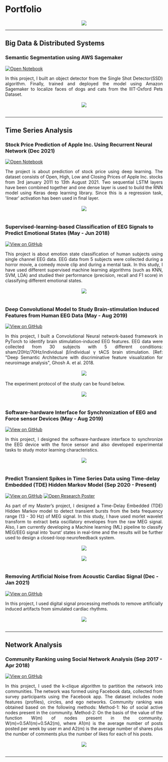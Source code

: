 # Portfolio

<center><img src="images/photo-1499951360447-b19be8fe80f5.png"/></center>

---
## Big Data & Distributed Systems

### Semantic Segmentation using AWS Sagemaker

[![Open Notebook](https://img.shields.io/badge/Jupyter-Open_Notebook-blue?logo=Jupyter)](https://github.com/RahulChatterjee07/Semantic-segmentation)
<div style="text-align: justify"> In this project, I built an object detector from the Single Shot Detector(SSD) algorithm. Finally, trained and deployed the model using Amazon Sagemaker to localize faces of dogs and cats from the IIIT-Oxford Pets Dataset. </div>

<br>
<center><img src="images/Results.jpg"/></center>
<br>

---
## Time Series Analysis

### Stock Price Prediction of Apple Inc. Using Recurrent Neural Network (Dec 2021)

[![Open Notebook](https://img.shields.io/badge/Jupyter-Open_Notebook-blue?logo=Jupyter)](https://github.com/RahulChatterjee07/LSTM-Time-Series-Analysis/blob/main/StockPricePrediction.py)
<div style="text-align: justify"> The project is about prediction of stock price using deep learning. The dataset consists of Open, High, Low and Closing Prices of Apple Inc. stocks from 3rd january 2011 to 13th August 2021. Two sequential LSTM layers have been combined together and one dense layer is used to build the RNN model using Keras deep learning library. Since this is a regression task, 'linear' activation has been used in final layer. </div>
<br>
<center><img src="images/stock_result.png"/></center>
<br>

### Supervised-learning-based Classification of EEG Signals to Predict Emotional States (May - Jun 2018)

[![View on GitHub](https://img.shields.io/badge/GitHub-View_on_GitHub-blue?logo=GitHub)](https://github.com/RahulChatterjee07/Emotion_state_classifier)
<div style="text-align: justify"> This project is about emotion state classification of human subjects using single channel EEG data. EEG data from 5 subjects were collected during a horror movie, a comedy movie clip and during a mental task. In this study, I have used different supervised machine learning algorithms (such as KNN, SVM, LDA) and studied their performance (precision, recall and F1 score) in classifying different emotional states.</div>
<br>
<center><img src="images/Capture 8.PNG"/></center>
<br>

### Deep Convolutional Model to Study Brain-stimulation Induced Features from Human EEG Data (May - Aug 2019)

[![View on GitHub](https://img.shields.io/badge/GitHub-View_on_GitHub-blue?logo=GitHub)](https://github.com/RahulChatterjee07/MITACS_PROJECT-CNN-Classifier)

<div style="text-align: justify"> In this project, I built a Convolutional Neural network-based framework in PyTorch to identify brain stimulation-induced EEG features. EEG data were collected from 30 subjects with 5 different conditions: sham/20Hz/70Hz/individual β/individual γ tACS brain stimulation. [Ref: "Deep Semantic Architecture with discriminative feature visualization for neuroimage analysis", Ghosh A. et al. 2018.</div>
<br>
<center><img src="images/CNN architecture.jpg"/></center>
<br>
<div style="text-align: justify"> The experiment protocol of the study can be found below.</div>
<br>
<center><img src="images/Experiment paradigm.PNG"/></center>
<br>


### Software-hardware Interface for Synchronization of EEG and Force sensor Devices (May - Aug 2019)

[![View on GitHub](https://img.shields.io/badge/GitHub-View_on_GitHub-blue?logo=GitHub)](https://github.com/RahulChatterjee07/MITACS_Project-Real-time-data-visualization)

<div style="text-align: justify">In this project, I designed the software-hardware interface to synchronize the EEG device with the force sensor and also developed experimental tasks to study motor learning characteristics.</div>
<br>
<center><img src="images/Motor task display.jpg"/></center>
<br>

### Predict Transient Spikes in Time Series Data using Time-delay Embedded (TDE) Hidden Markov Model (Sep 2020 - Present)

[![View on GitHub](https://img.shields.io/badge/GitHub-View_on_GitHub-blue?logo=GitHub)](https://github.com/RahulChatterjee07/Transient-burst-detection)
[![Open Research Poster](https://img.shields.io/badge/PDF-Open_Research_Poster-blue?logo=adobe-acrobat-reader&logoColor=white)](pdf/REPAR_Poster_Rahul.pdf)

<div style="text-align: justify">As part of my Master’s project, I designed a Time-Delay Embedded (TDE) Hidden Markov model to detect transient bursts from the beta frequency range (13 - 30 Hz) of MEG signal. In this study, I have used morlet wavelet transform to extract beta oscillatory envelopes from the raw MEG signal. Also, I am currently developing a Machine learning (ML) pipeline to classify MEG/EEG signal into ’burst’ states in real-time and the results will be further used to design a closed-loop neurofeedback system.</div>
<br>
<center><img src="images/Fig - beta burst.jpg"/></center>
<br>
<center><img src="images/2.png"/></center>
<br>


### Removing Artificial Noise from Acoustic Cardiac Signal (Dec - Jan 2021)

[![View on GitHub](https://img.shields.io/badge/GitHub-View_on_GitHub-blue?logo=GitHub)](https://github.com/RahulChatterjee07/Artifact-remove-from-cardiac-signal)

<div style="text-align: justify">In this project, I used digital signal processing methods to remove artificially induced artifacts from simulated cardiac rhythms.</div>
<br>
<center><img src="images/Signal_1.png"/></center>
<br>

---
## Network Analysis

### Community Ranking using Social Network Analysis (Sep 2017 - Apr 2018)

[![View on GitHub](https://img.shields.io/badge/GitHub-View_on_GitHub-blue?logo=GitHub)](https://github.com/RahulChatterjee07/Social-Network-Analysis)

<div style="text-align: justify">In this project, I used the k-clique algorithm to partition the network into communities. The network was formed using Facebook data, collected from survey participants using the Facebook app. The dataset includes node features (profiles), circles, and ego networks. Community ranking was obtained based on the following methods: Method-1: No of social active nodes present in the community. Method-2: On the basis of the value of the function W(m) of nodes present in the community. W(m)=0.5A1(m)+0.5A2(m), where A1(m) is the average number of posts posted per week by user m and A2(m) is the average number of shares plus the number of comments plus the number of likes for each of his posts. </div>
<br>
<center><img src="images/community_3.png"/></center>
<br>

---



